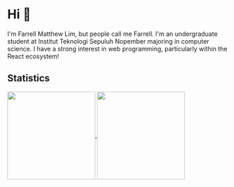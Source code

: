 # Hi 👋

I'm Farrell Matthew Lim, but people call me Farrell. I'm an undergraduate student at Institut Teknologi Sepuluh Nopember majoring in computer science. I have a strong interest in web programming, particularly within the React ecosystem!

## Statistics
<a href="https://github.com/tapeds?tab=repositories">
  <img height=200 align="center" src="https://github-readme-stats-git-master-tapeds.vercel.app/api?username=tapeds&hide=stars&theme=dracula" />
</a>
<a href="https://github-readme-stats-git-master-tapeds.vercel.app/api/top-langs/?username=tapeds&layout=compact&theme=dracula">
  <img height=200 align="center" src="https://github-readme-stats-git-master-tapeds.vercel.app/api/top-langs/?username=tapeds&layout=compact&theme=dracula&card_width=320" />
</a>
